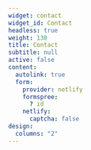```yaml
---
widget: contact
widget_id: Contact
headless: true
weight: 130
title: Contact
subtitle: null
active: false
content:
  autolink: true
  form:
    provider: netlify
    formspree:
      ? id
    netlify:
      captcha: false
design:
  columns: "2"
---
```

![]()
